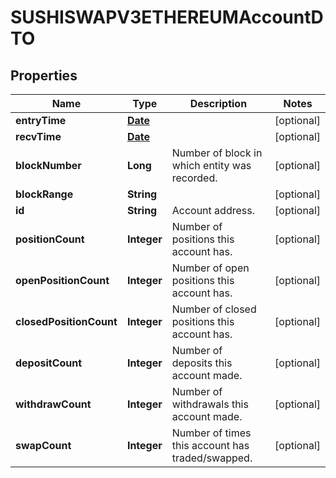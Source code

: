

# SUSHISWAPV3ETHEREUMAccountDTO

## Properties

Name | Type | Description | Notes
------------ | ------------- | ------------- | -------------
**entryTime** | [**Date**](Date.md) |  |  [optional]
**recvTime** | [**Date**](Date.md) |  |  [optional]
**blockNumber** | **Long** | Number of block in which entity was recorded. |  [optional]
**blockRange** | **String** |  |  [optional]
**id** | **String** | Account address. |  [optional]
**positionCount** | **Integer** | Number of positions this account has. |  [optional]
**openPositionCount** | **Integer** | Number of open positions this account has. |  [optional]
**closedPositionCount** | **Integer** | Number of closed positions this account has. |  [optional]
**depositCount** | **Integer** | Number of deposits this account made. |  [optional]
**withdrawCount** | **Integer** | Number of withdrawals this account made. |  [optional]
**swapCount** | **Integer** | Number of times this account has traded/swapped. |  [optional]




